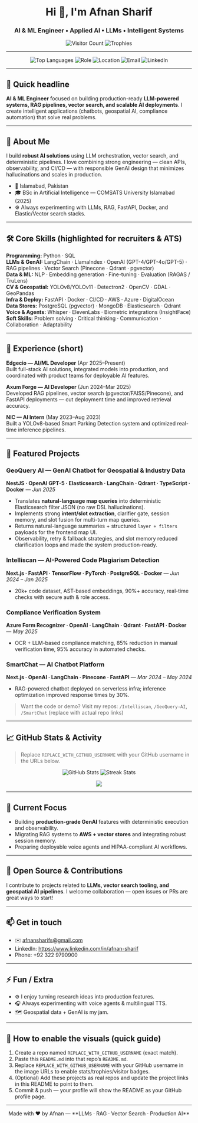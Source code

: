 <!--
  GitHub Profile README for Afnan Sharif
  Replace REPLACE_WITH_GITHUB_USERNAME with your actual GitHub username in the URLs below.
-->

<!-- ===== Header / Hero ===== -->
<h1 align="center">Hi 👋, I'm Afnan Sharif</h1>
<h3 align="center">AI & ML Engineer • Applied AI • LLMs • Intelligent Systems</h3>

<div align="center">
  <!-- Visitor count -->
  <img src="https://komarev.com/ghpvc/?username=REPLACE_WITH_GITHUB_USERNAME&style=flat-square" alt="Visitor Count" />
  <!-- Profile trophies -->
  <img src="https://github-profile-trophy.vercel.app/?username=REPLACE_WITH_GITHUB_USERNAME&theme=flat" alt="Trophies" />
</div>

---

<!-- ===== Badges ===== -->
<p align="center">
  <img alt="Top Languages" src="https://img.shields.io/badge/Top%20Tech-Python%20%7C%20LLMs%20%7C%20RAG-blue?style=flat-square" />
  <img alt="Role" src="https://img.shields.io/badge/Role-AI%20Engineer%20Intern-orange?style=flat-square" />
  <img alt="Location" src="https://img.shields.io/badge/Islamabad-Pakistan-lightgrey?style=flat-square" />
  <img alt="Email" src="https://img.shields.io/badge/Contact-afnansharifs%40gmail.com-red?style=flat-square" />
  <img alt="LinkedIn" src="https://img.shields.io/badge/LinkedIn-Afnan%20Sharif-blue?style=flat-square&logo=linkedin" />
</p>

---

## 🔭 Quick headline
**AI & ML Engineer** focused on building production-ready **LLM-powered systems, RAG pipelines, vector search, and scalable AI deployments**. I create intelligent applications (chatbots, geospatial AI, compliance automation) that solve real problems.

---

## 🧠 About Me
I build **robust AI solutions** using LLM orchestration, vector search, and deterministic pipelines. I love combining strong engineering — clean APIs, observability, and CI/CD — with responsible GenAI design that minimizes hallucinations and scales in production.

- 📍 Islamabad, Pakistan  
- 🎓 BSc in Artificial Intelligence — COMSATS University Islamabad (2025)  
- ⚙️ Always experimenting with LLMs, RAG, FastAPI, Docker, and Elastic/Vector search stacks.

---

## 🛠️ Core Skills (highlighted for recruiters & ATS)
**Programming:** Python · SQL  
**LLMs & GenAI:** LangChain · LlamaIndex · OpenAI (GPT-4/GPT-4o/GPT-5) · RAG pipelines · Vector Search (Pinecone · Qdrant · pgvector)  
**Data & ML:** NLP · Embedding generation · Fine-tuning · Evaluation (RAGAS / TruLens)  
**CV & Geospatial:** YOLOv8/YOLOv11 · Detectron2 · OpenCV · GDAL · GeoPandas  
**Infra & Deploy:** FastAPI · Docker · CI/CD · AWS · Azure · DigitalOcean  
**Data Stores:** PostgreSQL (pgvector) · MongoDB · Elasticsearch · Qdrant  
**Voice & Agents:** Whisper · ElevenLabs · Biometric integrations (InsightFace)  
**Soft Skills:** Problem solving · Critical thinking · Communication · Collaboration · Adaptability

---

## 💼 Experience (short)
**Edgecio — AI/ML Developer** (Apr 2025–Present)  
Built full-stack AI solutions, integrated models into production, and coordinated with product teams for deployable AI features.

**Axum Forge — AI Developer** (Jun 2024–Mar 2025)  
Developed RAG pipelines, vector search (pgvector/FAISS/Pinecone), and FastAPI deployments — cut deployment time and improved retrieval accuracy.

**NIC — AI Intern** (May 2023–Aug 2023)  
Built a YOLOv8-based Smart Parking Detection system and optimized real-time inference pipelines.

---

## 🚀 Featured Projects

### GeoQuery AI — GenAI Chatbot for Geospatial & Industry Data
**NestJS · OpenAI GPT-5 · Elasticsearch · LangChain · Qdrant · TypeScript · Docker** — *Jun 2025*  
- Translates **natural-language map queries** into deterministic Elasticsearch filter JSON (no raw DSL hallucinations).  
- Implements strong **intent/slot extraction**, clarifier gate, session memory, and slot fusion for multi-turn map queries.  
- Returns natural-language summaries + structured `layer + filters` payloads for the frontend map UI.  
- Observability, retry & fallback strategies, and slot memory reduced clarification loops and made the system production-ready.

### Intelliscan — AI-Powered Code Plagiarism Detection
**Next.js · FastAPI · TensorFlow · PyTorch · PostgreSQL · Docker** — *Jun 2024 – Jan 2025*  
- 20k+ code dataset, AST-based embeddings, 90%+ accuracy, real-time checks with secure auth & role access.

### Compliance Verification System
**Azure Form Recognizer · OpenAI · LangChain · Qdrant · FastAPI · Docker** — *May 2025*  
- OCR + LLM-based compliance matching, 85% reduction in manual verification time, 95% accuracy in automated checks.

### SmartChat — AI Chatbot Platform
**Next.js · OpenAI · LangChain · Pinecone · FastAPI** — *Mar 2024 – May 2024*  
- RAG-powered chatbot deployed on serverless infra; inference optimization improved response times by 30%.

> Want the code or demo? Visit my repos: `/Intelliscan`, `/GeoQuery-AI`, `/SmartChat` (replace with actual repo links)

---

## 📈 GitHub Stats & Activity
> Replace `REPLACE_WITH_GITHUB_USERNAME` with your GitHub username in the URLs below.

<p align="center">
  <img src="https://github-readme-stats.vercel.app/api?username=REPLACE_WITH_GITHUB_USERNAME&show_icons=true&theme=radical&count_private=true&hide=contribs" alt="GitHub Stats" />
  <img src="https://github-readme-streak-stats.herokuapp.com/?user=REPLACE_WITH_GITHUB_USERNAME&theme=radical" alt="Streak Stats" />
</p>

<p align="center">
  <img src="https://github-profile-summary-cards.vercel.app/api/cards/profile-details?username=REPLACE_WITH_GITHUB_USERNAME&theme=solarized_light" />
</p>

---

## 🔭 Current Focus
- Building **production-grade GenAI** features with deterministic execution and observability.  
- Migrating RAG systems to **AWS + vector stores** and integrating robust session memory.  
- Preparing deployable voice agents and HIPAA-compliant AI workflows.

---

## 🧩 Open Source & Contributions
I contribute to projects related to **LLMs, vector search tooling, and geospatial AI pipelines**. I welcome collaboration — open issues or PRs are great ways to start!

---

## 📫 Get in touch
- ✉️ afnansharifs@gmail.com  
- LinkedIn: https://www.linkedin.com/in/afnan-sharif  
- Phone: +92 322 9790900

---

## ⚡ Fun / Extra
- ⚙️ I enjoy turning research ideas into production features.  
- 🎧 Always experimenting with voice agents & multilingual TTS.  
- 🗺️ Geospatial data + GenAI is my jam.

---

## 🔧 How to enable the visuals (quick guide)
1. Create a repo named `REPLACE_WITH_GITHUB_USERNAME` (exact match).  
2. Paste this `README.md` into that repo’s `README.md`.  
3. Replace `REPLACE_WITH_GITHUB_USERNAME` with your GitHub username in the image URLs to enable stats/trophies/visitor badges.  
4. (Optional) Add these projects as real repos and update the project links in this README to point to them.  
5. Commit & push — your profile will show the README as your GitHub profile page.

---

<p align="center">Made with ❤️ by Afnan — **LLMs · RAG · Vector Search · Production AI**</p>
